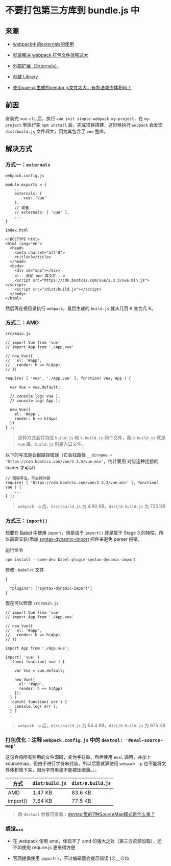# 不要打包第三方库到 bundle.js 中

## 来源

* [webpack中的externals的使用](http://www.zhufengpeixun.com/qianduanjishuziliao/Nodejishuziliao/2017-01-17/693.html)

* [彻底解决 webpack 打包文件体积过大](http://www.jianshu.com/p/a64735eb0e2b)

* [外部扩展（Externals）](https://doc.webpack-china.org/configuration/externals/)

* [创建 Library](https://doc.webpack-china.org/guides/author-libraries/#-externals)

* [使用vue-cli生成的vendor.js文件太大，有办法减少体积吗？](https://segmentfault.com/q/1010000008832754)

## 前因

安装完 `vue-cli` 后，执行 `vue init simple-webpack my-project`，在 `my-project` 里执行完 `npm install` 后，完成项目搭建，这时候执行 `webpack` 会发现 `dist/build.js` 文件超大，因为其包含了 `vue` 整库。

## 解决方式

### 方式一：`externals`

`webpack.config.js`

```
module.exports = {
    ...
    externals: {
        vue: 'Vue'
    },
    // 或者
    // externals: [ 'vue' ],
    ...
}
```

`index.html`

```
<!DOCTYPE html>
<html lang="en">
  <head>
    <meta charset="utf-8">
    <title>3</title>
  </head>
  <body>
    <div id="app"></div>
    <!-- 添加 vue 库文件 -->
    <script src="https://cdn.bootcss.com/vue/2.3.3/vue.min.js"></script>
    <script src="/dist/build.js"></script>
  </body>
</html>
```

然后再在根目录执行 `webpack`，最后生成的 `build.js` 就从几百 K 变为几 K。

### 方式二：AMD

`src/main.js`

```
// import Vue from 'vue'
// import App from './App.vue'

// new Vue({
//   el: '#app',
//   render: h => h(App)
// })

require( [ 'vue', './App.vue' ], function( vue, App ) {

  var Vue = vue.default;

  // console.log( Vue );
  // console.log( App );

  new Vue({
    el: '#app',
    render: h => h(App)
  })
} );
```

> 这种方式会打包成 `build.js` 和 `0.build.js` 两个文件，而 `0.build.js` 就是 `vue` 库，`build.js` 则是入口文件。

以下的写法是会报路径错误（它会找路径 `__dirname + 'https://cdn.bootcss.com/vue/2.3.3/vue.min'`，估计要用 对应这种连接的 loader 才可以）

```
// 错误写法，不支持外链
require( [ 'https://cdn.bootcss.com/vue/2.3.3/vue.min' ], function( vue ) {
    ...
} );
```

> `webpack -p` 后，`dist/build.js` 为 4.80 KB，`dist/0.build.js` 为 725 KB

### 方式三：`import()`

想要在 [Babel](http://babeljs.io/) 中使用 `import`，但是由于 `import()` 还是属于 Stage 3 的特性，所以需要安装/添加 [syntax-dynamic-import](http://babeljs.io/docs/plugins/syntax-dynamic-import/) 插件来避免 parser 报错。

运行命令

```
npm install --save-dev babel-plugin-syntax-dynamic-import
```

修改 `.babelrc` 文件

```
{
  ...
  "plugins": ["syntax-dynamic-import"]
}
```

现在可以修改 `src/main.js`

```
// import Vue from 'vue'
// import App from './App.vue'

// new Vue({
//   el: '#app',
//   render: h => h(App)
// })

import App from './App.vue';

import( 'vue' )
  .then( function( vue ) {

    var Vue = vue.default;

    new Vue({
      el: '#app',
      render: h => h(App)
    });
  } )
  .catch( function( err ) {
    console.log( err );
  } )
  ;
```

> `webpack -p` 后，`dist/build.js` 为 54.4 KB，`dist/0.build.js` 为 675 KB

### 打包优化：注释 `webpack.config.js` 中的 `devtool: '#eval-source-map'`

这句会将所有引用的文件源码，变为字符串，然后使用 `eval` 调用，并加上 sourcemap，但由于进行字符串封装，所以后面就算使用 `webpack -p` 也不能将文件体积降下来，因为字符串是不能被压缩滴。。。

| 方式 | `dist/build.js` | `dist/0.build.js` |
| --- | --- | --- |
| AMD | 1.47 KB | 83.6 KB |
| import() | 7.64 KB | 77.5 KB |

> 改 `devtool` 参数可查看：[devtool里的7种SourceMap模式是什么鬼？](https://sanwen.net/a/ltjldpo.html)

### 感觉。。。

* 在 webpack 使用 amd，体现不了 amd 的强大之处（第三方资源加载），还不如使用 require.js 更来得方便

* 官网提倡使用 `import()`，不过编辑器会提示错误 (⊙﹏⊙)b